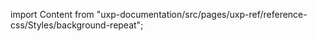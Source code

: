 
import Content from "uxp-documentation/src/pages/uxp-ref/reference-css/Styles/background-repeat";

<Content query="product=photoshop"/>
